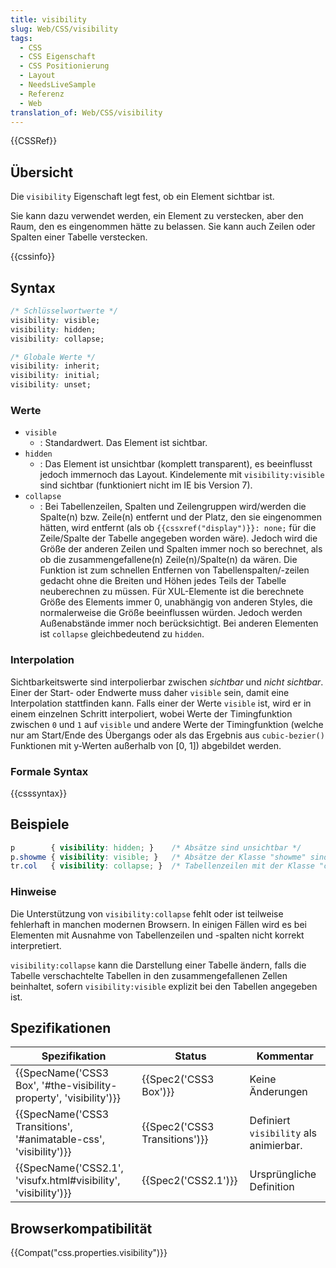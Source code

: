 ```yaml
---
title: visibility
slug: Web/CSS/visibility
tags:
  - CSS
  - CSS Eigenschaft
  - CSS Positionierung
  - Layout
  - NeedsLiveSample
  - Referenz
  - Web
translation_of: Web/CSS/visibility
---
```

{{CSSRef}}

## Übersicht

Die `visibility` Eigenschaft legt fest, ob ein Element sichtbar ist.

Sie kann dazu verwendet werden, ein Element zu verstecken, aber den Raum, den es eingenommen hätte zu belassen. Sie kann auch Zeilen oder Spalten einer Tabelle verstecken.

{{cssinfo}}

## Syntax

```css
/* Schlüsselwortwerte */
visibility: visible;
visibility: hidden;
visibility: collapse;

/* Globale Werte */
visibility: inherit;
visibility: initial;
visibility: unset;
```

### Werte

- `visible`
  - : Standardwert. Das Element ist sichtbar.
- `hidden`
  - : Das Element ist unsichtbar (komplett transparent), es beeinflusst jedoch immernoch das Layout. Kindelemente mit `visibility:visible` sind sichtbar (funktioniert nicht im IE bis Version 7).
- `collapse`
  - : Bei Tabellenzeilen, Spalten und Zeilengruppen wird/werden die Spalte(n) bzw. Zeile(n) entfernt und der Platz, den sie eingenommen hätten, wird entfernt (als ob `{{cssxref("display")}}: none;` für die Zeile/Spalte der Tabelle angegeben worden wäre). Jedoch wird die Größe der anderen Zeilen und Spalten immer noch so berechnet, als ob die zusammengefallene(n) Zeile(n)/Spalte(n) da wären. Die Funktion ist zum schnellen Entfernen von Tabellenspalten/-zeilen gedacht ohne die Breiten und Höhen jedes Teils der Tabelle neuberechnen zu müssen. Für XUL-Elemente ist die berechnete Größe des Elements immer 0, unabhängig von anderen Styles, die normalerweise die Größe beeinflussen würden. Jedoch werden Außenabstände immer noch berücksichtigt. Bei anderen Elementen ist `collapse` gleichbedeutend zu `hidden`.

### Interpolation

Sichtbarkeitswerte sind interpolierbar zwischen _sichtbar_ und _nicht sichtbar_. Einer der Start- oder Endwerte muss daher `visible` sein, damit eine Interpolation stattfinden kann. Falls einer der Werte `visible` ist, wird er in einem einzelnen Schritt interpoliert, wobei Werte der Timingfunktion zwischen `0` und `1` auf `visible` und andere Werte der Timingfunktion (welche nur am Start/Ende des Übergangs oder als das Ergebnis aus `cubic-bezier()` Funktionen mit y-Werten außerhalb von \[0, 1]) abgebildet werden.

### Formale Syntax

{{csssyntax}}

## Beispiele

```css
p        { visibility: hidden; }    /* Absätze sind unsichtbar */
p.showme { visibility: visible; }   /* Absätze der Klasse "showme" sind sichtbar */
tr.col   { visibility: collapse; }  /* Tabellenzeilen mit der Klasse "col" fallen zusammen. */
```

### Hinweise

Die Unterstützung von `visibility:collapse` fehlt oder ist teilweise fehlerhaft in manchen modernen Browsern. In einigen Fällen wird es bei Elementen mit Ausnahme von Tabellenzeilen und -spalten nicht korrekt interpretiert.

`visibility:collapse` kann die Darstellung einer Tabelle ändern, falls die Tabelle verschachtelte Tabellen in den zusammengefallenen Zellen beinhaltet, sofern `visibility:visible` explizit bei den Tabellen angegeben ist.

## Spezifikationen

| Spezifikation                                                                            | Status                                   | Kommentar                              |
| ---------------------------------------------------------------------------------------- | ---------------------------------------- | -------------------------------------- |
| {{SpecName('CSS3 Box', '#the-visibility-property', 'visibility')}} | {{Spec2('CSS3 Box')}}             | Keine Änderungen                       |
| {{SpecName('CSS3 Transitions', '#animatable-css', 'visibility')}} | {{Spec2('CSS3 Transitions')}} | Definiert `visibility` als animierbar. |
| {{SpecName('CSS2.1', 'visufx.html#visibility', 'visibility')}}     | {{Spec2('CSS2.1')}}                 | Ursprüngliche Definition               |

## Browserkompatibilität

{{Compat("css.properties.visibility")}}

